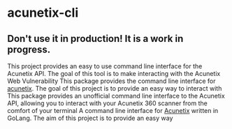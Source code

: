 # acunetix-cli

## Don't use it in production! It is a work in progress.

This project provides an easy to use command line interface for the Acunetix API. The goal of this tool is to make interacting with the Acunetix Web Vulnerability
This package provides the command line interface for [acunetix](https://www.acunetix.com/). The goal of this project is to provide an easy way to interact with
This package provides an unofficial command line interface to the Acunetix API, allowing you to interact with your Acunetix 360 scanner from the comfort of your terminal
A command line interface for [Acunetix](http://www.acunetix.com/) written in GoLang. The aim of this project is to provide an easy way